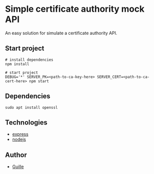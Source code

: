 # Simple certificate authority mock API

An easy solution for simulate a certificate authority API. 

## Start project

```
# install dependencies
npm install

# start project
DEBUG='*' SERVER_PK=<path-to-ca-key-here> SERVER_CERT=<path-to-ca-cert-here> npm start
```

## Dependencies

```
sudo apt install openssl
```

## Technologies

- [express](https://expressjs.com/)
- [nodejs](https://nodejs.org/)

## Author

- [Guille](https://github.com/wil92)

